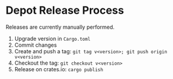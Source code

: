 # Depot Release Process

Releases are currently manually performed.

1) Upgrade version in `Cargo.toml`
2) Commit changes
3) Create and push a tag: ```git tag v<version>; git push origin v<version>```
4) Checkout the tag: ```git checkout v<version>```
4) Release on crates.io: ```cargo publish```
